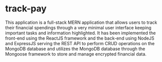 # track-pay

This application is a full-stack MERN application that allows users to track their financial spendings through a very minimal user interface keeping important tasks and information highlighted.
It has been implemented the front-end using the ReactJS framework and the back-end using NodeJS and ExpressJS serving the REST API to perform CRUD operations on the MongoDB database and utilizes the MongoDB database through the Mongoose framework to store and manage encrypted financial data.
